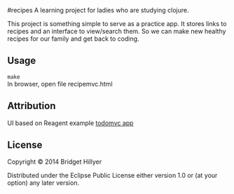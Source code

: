 #recipes
A learning project for ladies who are studying clojure.

This project is something simple to serve as a practice app. It stores links to recipes and an interface to view/search them. So we can make new healthy recipes for our family and get back to coding. 

## Usage
`make`  
In browser, open file recipemvc.html

## Attribution
UI based on Reagent example [todomvc app](https://github.com/holmsand/reagent/tree/master/examples/todomvc)
	
## License
Copyright © 2014 Bridget Hillyer		 

Distributed under the Eclipse Public License either version 1.0 or (at
your option) any later version.	
